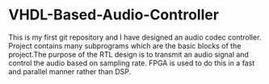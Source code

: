 # VHDL-Based-Audio-Controller
This is my first git repository and I have designed an audio codec controller. Project contains many subprograms which are the basic blocks of the project.The purpose of the RTL design is to transmit an audio signal and control the audio based on sampling rate. FPGA is used to do this in a fast and parallel manner rather than DSP.
